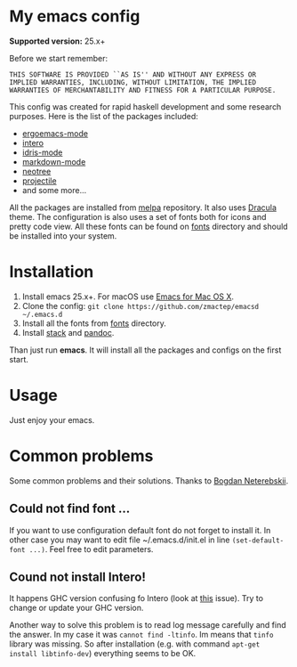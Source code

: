 # My emacs config

**Supported version:** 25.x+

Before we start remember:
```
THIS SOFTWARE IS PROVIDED ``AS IS'' AND WITHOUT ANY EXPRESS OR
IMPLIED WARRANTIES, INCLUDING, WITHOUT LIMITATION, THE IMPLIED
WARRANTIES OF MERCHANTABILITY AND FITNESS FOR A PARTICULAR PURPOSE.
```

This config was created for rapid haskell development and some research purposes. Here is the list of the packages included:

* [ergoemacs-mode](https://ergoemacs.github.io)
* [intero](https://commercialhaskell.github.io/intero/)
* [idris-mode](https://github.com/idris-hackers/idris-mode)
* [markdown-mode](http://jblevins.org/projects/markdown-mode/)
* [neotree](https://github.com/jaypei/emacs-neotree)
* [projectile](https://github.com/bbatsov/projectile)
* and some more...

All the packages are installed from [melpa](http://melpa.org) repository. It also uses [Dracula](https://draculatheme.com) theme.
The configuration is also uses a set of fonts both for icons and pretty code view. All these fonts can be found on [fonts](https://github.com/zmactep/emacsd/tree/master/fonts) directory and should be installed into your system.

Installation
============

1. Install emacs 25.x+. For macOS use [Emacs for Mac OS X](https://emacsformacosx.com).
1. Clone the config: `git clone https://github.com/zmactep/emacsd ~/.emacs.d`
1. Install all the fonts from [fonts](https://github.com/zmactep/emacsd/tree/master/fonts) directory.
1. Install [stack](https://haskellstack.org) and [pandoc](http://pandoc.org). 

Than just run **emacs**. It will install all the packages and configs on the first start.

Usage
=====

Just enjoy your emacs.

Common problems
===============

Some common problems and their solutions. Thanks to [Bogdan Neterebskii](https://github.com/OZzZzZ).

Could not find font ...
-----------------------

If you want to use configuration default font do not forget to install it. In other case you may want to edit file ~/.emacs.d/init.el in line `(set-default-font ...)`. Feel free to edit parameters.

Cound not install Intero!
-------------------------

It happens GHC version confusing fo Intero (look at [this](https://github.com/commercialhaskell/intero/issues/232) issue). Try to change or update your GHC version.

Another way to solve this problem is to read log message carefully and find the answer. In my case it was `cannot find -ltinfo`. Im means that `tinfo` library was missing. So after installation (e.g. with command `apt-get install libtinfo-dev`) everything seems to be OK.
